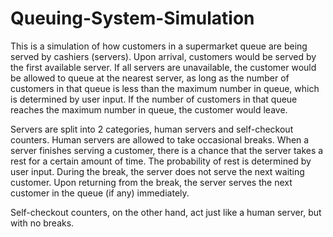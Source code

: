# Queuing-System-Simulation
This is a simulation of how customers in a supermarket queue are being served by cashiers (servers).
Upon arrival, customers would be served by the first available server.
If all servers are unavailable, the customer would be allowed to queue at the nearest server, as long as the number of customers in that queue is less than the maximum number in queue, which is determined by user input.
If the number of customers in that queue reaches the maximum number in queue, the customer would leave.

Servers are split into 2 categories, human servers and self-checkout counters.
Human servers are allowed to take occasional breaks. 
When a server finishes serving a customer, there is a chance that the server takes a rest for a certain amount of time.
The probability of rest is determined by user input.
During the break, the server does not serve the next waiting customer. 
Upon returning from the break, the server serves the next customer in the queue (if any) immediately.

Self-checkout counters, on the other hand, act just like a human server, but with no breaks.
